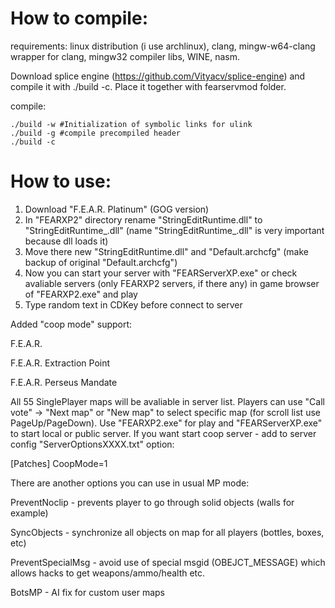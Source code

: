 # How to compile:
requirements: linux distribution (i use archlinux), clang, mingw-w64-clang wrapper for clang, mingw32 compiler libs, WINE, nasm.

Download splice engine (https://github.com/Vityacv/splice-engine) and compile it with ./build -c. Place it together with fearservmod folder.

compile:
```
./build -w #Initialization of symbolic links for ulink
./build -g #compile precompiled header
./build -c
```
# How to use:
1. Download "F.E.A.R. Platinum" (GOG version)
2. In "FEARXP2" directory rename "StringEditRuntime.dll" to "StringEditRuntime_.dll" (name "StringEditRuntime_.dll" is very important because dll loads it)
3. Move there new "StringEditRuntime.dll" and "Default.archcfg" (make backup of original "Default.archcfg")
4. Now you can start your server with "FEARServerXP.exe" or check avaliable servers (only FEARXP2 servers, if there any) in game browser of "FEARXP2.exe" and play
5. Type random text in CDKey before connect to server

Added "coop mode" support:

F.E.A.R.

F.E.A.R. Extraction Point

F.E.A.R. Perseus Mandate

All 55 SinglePlayer maps will be avaliable in server list. Players can use "Call vote" -> "Next map" or "New map" to select specific map (for scroll list use PageUp/PageDown).
Use "FEARXP2.exe" for play and "FEARServerXP.exe" to start local or public server.
If you want start coop server - add to server config "ServerOptionsXXXX.txt" option:

[Patches]
CoopMode=1

There are another options you can use in usual MP mode:

PreventNoclip - prevents player to go through solid objects (walls for example)

SyncObjects - synchronize all objects on map for all players (bottles, boxes, etc)

PreventSpecialMsg - avoid use of special msgid (OBEJCT_MESSAGE) which allows hacks to get weapons/ammo/health etc.

BotsMP - AI fix for custom user maps
